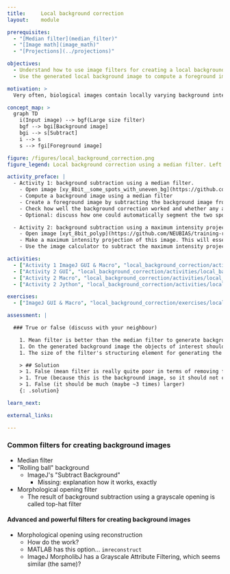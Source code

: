```yaml
---
title:     Local background correction
layout:    module

prerequisites:
  - "[Median filter](median_filter)"
  - "[Image math](image_math)"
  - "[Projections](../projections)"

objectives:
  - Understand how to use image filters for creating a local background image
  - Use the generated local background image to compute a foreground image

motivation: >
  Very often, biological images contain locally varying background intensities. This hampers both segmentation and intensity quantification. However, given a sufficient separation of length scales in terms of variation in background intensities vs. variation in intensities in the foreground, image filters can be employed to measure and correct for the background.

concept_map: >
  graph TD
    i(Input image) --> bgf(Large size filter)
    bgf --> bgi[Background image]
    bgi --> s[Subtract]
    i --> s
    s --> fgi[Foreground image]

figure: /figures/local_background_correction.png
figure_legend: Local background correction using a median filter. Left - Raw data. Middle - Median filtered image (background). Right - Difference image (foreground).

activity_preface: |
  - Activity 1: background subtraction using a median filter.
    - Open image [xy_8bit__some_spots_with_uneven_bg](https://github.com/NEUBIAS/training-resources/raw/master/image_data/xy_8bit__some_spots_with_uneven_bg.tif)
    - Compute a background image using a median filter
    - Create a foreground image by subtracting the background image from the input image
    - Check how well the background correction worked and whether any artefacts were introduced
    - Optional: discuss how one could automatically segment the two spots in the resulting foreground image (mean filter and object size filter)

  - Activity 2: background subtraction using a maximum intensity projection.
    - Open image [xyt_8bit_polyp](https://github.com/NEUBIAS/training-resources/raw/master/image_data/xyt_8bit_polyp.tif)
    - Make a maximum intensity projection of this image. This will essentially create a background image, without the moving polyp.
    - Use the image calculator to subtract the maximum intensity projection from the original image.

activities:
  - ["Activity 1 ImageJ GUI & Macro", "local_background_correction/activities/local_background_correction.ijm", "java"]
  - ["Activity 2 GUI", "local_background_correction/activities/local_background_correction_activity2_gui.md", "markdown"]
  - ["Activity 2 Macro", "local_background_correction/activities/local_background_correction_activity2_macro.ijm", "java"]
  - ["Activity 2 Jython", "local_background_correction/activities/local_background_correction_activity2_jython.py", "python"]

exercises:
  - ["ImageJ GUI & Macro", "local_background_correction/exercises/local_background_correction_imagejmacro.md"]

assessment: |

  ### True or false (discuss with your neighbour)

    1. Mean filter is better than the median filter to generate background image.
    1. On the generated background image the objects of interest should not be visible.
    1. The size of the filter's structuring element for generating the background image should be much smaller than the size of the objects.

    > ## Solution
    > 1. False (mean filter is really quite poor in terms of removing foreground information)
    > 1. True (because this is the background image, so it should not contain any foreground information)
    > 1. False (it should be much (maybe ~3 times) larger)
    {: .solution}

learn_next:

external_links:

---
```


### Common filters for creating background images

- Median filter
- "Rolling ball" background
  - ImageJ's "Subtract Background"
    - Missing: explanation how it works, exactly
- Morphological opening filter
  - The result of background subtraction using a grayscale opening is called top-hat filter

#### Advanced and powerful filters for creating background images

- Morphological opening using reconstruction
  - How do the work?
  - MATLAB has this option... `imreconstruct`
  - ImageJ MorpholibJ has a Grayscale Attribute Filtering, which seems similar (the same)?
